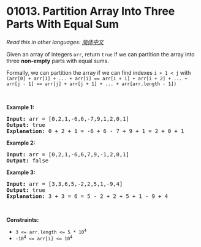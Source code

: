 # 01013. Partition Array Into Three Parts With Equal Sum

  _Read this in other languages:_
    [_简体中文_](README.zh-CN.md)

<p>Given an array of integers <code>arr</code>, return <code>true</code> if we can partition the array into three <strong>non-empty</strong> parts with equal sums.</p>

<p>Formally, we can partition the array if we can find indexes <code>i + 1 &lt; j</code> with <code>(arr[0] + arr[1] + ... + arr[i] == arr[i + 1] + arr[i + 2] + ... + arr[j - 1] == arr[j] + arr[j + 1] + ... + arr[arr.length - 1])</code></p>

<p>&nbsp;</p>
<p><strong>Example 1:</strong></p>

<pre>
<strong>Input:</strong> arr = [0,2,1,-6,6,-7,9,1,2,0,1]
<strong>Output:</strong> true
<strong>Explanation: </strong>0 + 2 + 1 = -6 + 6 - 7 + 9 + 1 = 2 + 0 + 1
</pre>

<p><strong>Example 2:</strong></p>

<pre>
<strong>Input:</strong> arr = [0,2,1,-6,6,7,9,-1,2,0,1]
<strong>Output:</strong> false
</pre>

<p><strong>Example 3:</strong></p>

<pre>
<strong>Input:</strong> arr = [3,3,6,5,-2,2,5,1,-9,4]
<strong>Output:</strong> true
<strong>Explanation: </strong>3 + 3 = 6 = 5 - 2 + 2 + 5 + 1 - 9 + 4
</pre>

<p>&nbsp;</p>
<p><strong>Constraints:</strong></p>

<ul>
	<li><code>3 &lt;= arr.length &lt;= 5 * 10<sup>4</sup></code></li>
	<li><code>-10<sup>4</sup> &lt;= arr[i] &lt;= 10<sup>4</sup></code></li>
</ul>
